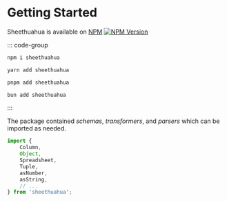 # Getting Started

Sheethuahua is available on [NPM](https://www.npmjs.com/package/sheethuahua) [![NPM Version](https://img.shields.io/npm/v/sheethuahua)](https://www.npmjs.com/package/sheethuahua)

::: code-group

```bash [npm]
npm i sheethuahua

```

```bash [yarn]
yarn add sheethuahua

```

```bash [pnpm]
pnpm add sheethuahua

```

```bash [bun]
bun add sheethuahua

```

:::

The package contained _schemas_, _transformers_, and _parsers_ which can be imported as needed.

```ts
import {
	Column,
	Object,
	Spreadsheet,
	Tuple,
	asNumber,
	asString,
	// ...
} from 'sheethuahua';
```
